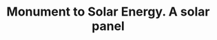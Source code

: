 ---
pid: CH347
title: Monument to Solar Energy. A solar panel
location_transcription: Anywhere
zipcode: NJ08053
outside_phl: Marlton NJ
neighborhood: 
age: '23'
age_range: 20-29
instagram: 
image_file_name: CH_347.jpg
proposal_transcription: A solar panel monument to increase awareness + RECOGNITION
topic: Environment,Sustainability
topic_summary: 0, 0
type: Other No Form
keywords_other: 
credit: Dante Punaccio
image_labels: 
twitter: 
facebook: 
permalink: "/monuments/ch347/"
layout: item-page
---